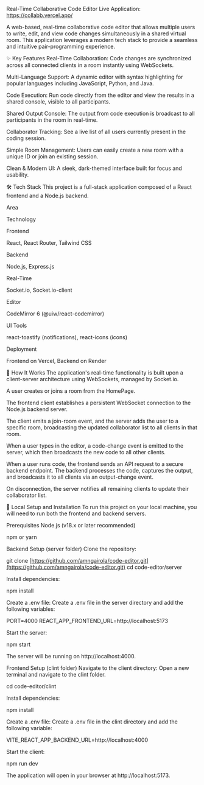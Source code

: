 Real-Time Collaborative Code Editor
Live Application: https://collabb.vercel.app/

A web-based, real-time collaborative code editor that allows multiple users to write, edit, and view code changes simultaneously in a shared virtual room. This application leverages a modern tech stack to provide a seamless and intuitive pair-programming experience.

✨ Key Features
Real-Time Collaboration: Code changes are synchronized across all connected clients in a room instantly using WebSockets.

Multi-Language Support: A dynamic editor with syntax highlighting for popular languages including JavaScript, Python, and Java.

Code Execution: Run code directly from the editor and view the results in a shared console, visible to all participants.

Shared Output Console: The output from code execution is broadcast to all participants in the room in real-time.

Collaborator Tracking: See a live list of all users currently present in the coding session.

Simple Room Management: Users can easily create a new room with a unique ID or join an existing session.

Clean & Modern UI: A sleek, dark-themed interface built for focus and usability.

🛠️ Tech Stack
This project is a full-stack application composed of a React frontend and a Node.js backend.

Area

Technology

Frontend

React, React Router, Tailwind CSS

Backend

Node.js, Express.js

Real-Time

Socket.io, Socket.io-client

Editor

CodeMirror 6 (@uiw/react-codemirror)

UI Tools

react-toastify (notifications), react-icons (icons)

Deployment

Frontend on Vercel, Backend on Render

🚀 How It Works
The application's real-time functionality is built upon a client-server architecture using WebSockets, managed by Socket.io.

A user creates or joins a room from the HomePage.

The frontend client establishes a persistent WebSocket connection to the Node.js backend server.

The client emits a join-room event, and the server adds the user to a specific room, broadcasting the updated collaborator list to all clients in that room.

When a user types in the editor, a code-change event is emitted to the server, which then broadcasts the new code to all other clients.

When a user runs code, the frontend sends an API request to a secure backend endpoint. The backend processes the code, captures the output, and broadcasts it to all clients via an output-change event.

On disconnection, the server notifies all remaining clients to update their collaborator list.

🔧 Local Setup and Installation
To run this project on your local machine, you will need to run both the frontend and backend servers.

Prerequisites
Node.js (v18.x or later recommended)

npm or yarn

Backend Setup (server folder)
Clone the repository:

git clone [https://github.com/amngairola/code-editor.git](https://github.com/amngairola/code-editor.git)
cd code-editor/server

Install dependencies:

npm install

Create a .env file:
Create a .env file in the server directory and add the following variables:

PORT=4000
REACT_APP_FRONTEND_URL=http://localhost:5173

Start the server:

npm start

The server will be running on http://localhost:4000.

Frontend Setup (clint folder)
Navigate to the client directory:
Open a new terminal and navigate to the clint folder.

cd code-editor/clint

Install dependencies:

npm install

Create a .env file:
Create a .env file in the clint directory and add the following variable:

VITE_REACT_APP_BACKEND_URL=http://localhost:4000

Start the client:

npm run dev

The application will open in your browser at http://localhost:5173.
